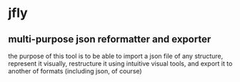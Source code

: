 # jfly
## multi-purpose json reformatter and exporter

the purpose of this tool is to be able to import a json file of any structure, represent it visually, restructure it using intuitive visual tools, and export it to another of formats (including json, of course)
